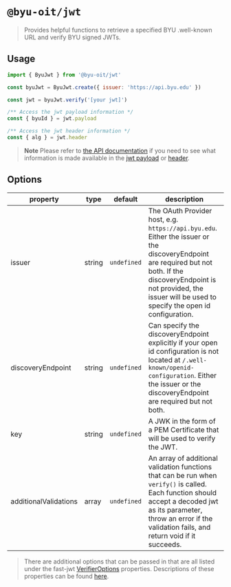 # `@byu-oit/jwt`

> Provides helpful functions to retrieve a specified BYU .well-known URL and verify BYU signed JWTs.

## Usage

```javascript
import { ByuJwt } from '@byu-oit/jwt'

const byuJwt = ByuJwt.create({ issuer: 'https://api.byu.edu' })

const jwt = byuJwt.verify('[your jwt]')

/** Access the jwt payload information */
const { byuId } = jwt.payload

/** Access the jwt header information */
const { alg } = jwt.header
```

> **Note**
> Please refer
> to [the API documentation](https://byu-oit.github.io/byu-jwt-nodejs) if you need
> to see what information is made available in
> the [jwt payload](https://byu-oit.github.io/byu-jwt-nodejs/classes/BYU_JWT.JwtPayload.html)
> or [header](https://byu-oit.github.io/byu-jwt-nodejs/classes/BYU_JWT.JwtHeader.html).

## Options

| property              | type    | default            | description                                                                                                                                                                                                                        |
|-----------------------|---------|--------------------|------------------------------------------------------------------------------------------------------------------------------------------------------------------------------------------------------------------------------------|
| issuer                | string  | `undefined`        | The OAuth Provider host, e.g. `https://api.byu.edu`. Either the issuer or the discoveryEndpoint are required but not both. If the discoveryEndpoint is not provided, the issuer will be used to specify the open id configuration. |
| discoveryEndpoint     | string  | `undefined`        | Can specify the discoveryEndpoint explicitly if your open id configuration is not located at `/.well-known/openid-configuration`. Either the issuer or the discoveryEndpoint are required but not both.                            |
| key                   | string  | `undefined`        | A JWK in the form of a PEM Certificate that will be used to verify the JWT.                                                                                                                                                        |
| additionalValidations | array   | `undefined`        | An array of additional validation functions that can be run when `verify()` is called. Each function should accept a decoded jwt as its parameter, throw an error if the validation fails, and return void if it succeeds.         |
> There are additional options that can be passed in that are all listed under the fast-jwt [VerifierOptions](https://nearform.github.io/fast-jwt/docs/api/interfaces/VerifierOptions) properties. Descriptions of these properties can be found [here](https://nearform.github.io/fast-jwt/#createverifier).
